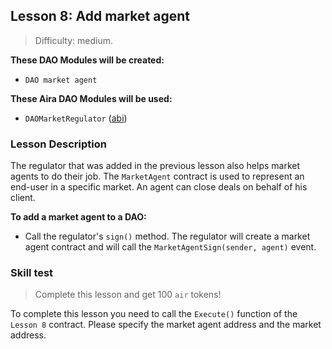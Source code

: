 ## Lesson 8: Add market agent

> Difficulty: medium.

**These DAO Modules will be created:**

- `DAO market agent`

**These Aira DAO Modules will be used:**

- `DAOMarketRegulator` ([abi](https://raw.githubusercontent.com/airalab/core/master/abi/modules/DAOarketRegulator.json))

### Lesson Description 

The regulator that was added in the previous lesson also helps market agents to do their job. The `MarketAgent` contract is used to represent an end-user in a specific market. An agent can close deals on behalf of his client. 

**To add a market agent to a DAO:**

- Call the regulator's `sign()` method. The regulator will create a market agent contract and will call the `MarketAgentSign(sender, agent)` event.

### Skill test 

> Complete this lesson and get 100 `air` tokens! 

To complete this lesson you need to call the `Execute()` function of the `Lesson 8` contract. Please specify the market agent address and the market address.


